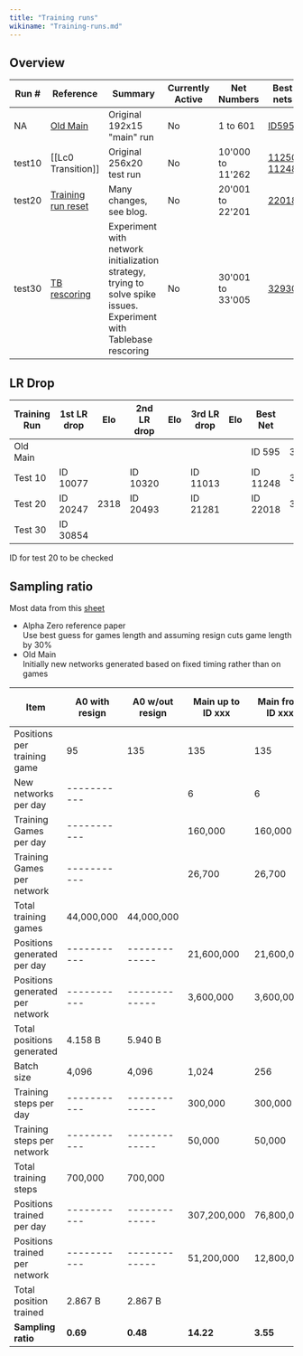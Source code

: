```yaml
---
title: "Training runs"
wikiname: "Training-runs.md"
---
```

## Overview
| Run  # | Reference                    | Summary     | Currently Active | Net Numbers    |  Best nets |                                                                                                                  
| ------ | ---------------------------- | ------------| ---------------- | -------------- | ---------- |
| NA     | [Old Main](http://oldmain.lczero.org/networks)  | Original 192x15 "main" run | No | 1 to 601 | [ID595](http://oldmain.lczero.org/get_network?sha=b8d4e9323d8028bcbe078b47a81ca989d871dc8ef89b2a6ef7023d4eefc8c4e5)
| test10     | [[Lc0 Transition]]                              | Original 256x20 test run   | No | 10'000 to 11'262 | [11250](http://lczero.org/get_network?sha=093eb742d27cb725825ed4ec213a9a21a56c9a316c2a4773b116f54a4118ed06) [11248](http://lczero.org/get_network?sha=994de36c13ddf2540bf588817fcca0cb4e279e61c7d118c3bccc9c74419caecd)   |                                                                                                                       
| test20     | [Training run reset](http://blog.lczero.org/2018/08/training-run-reset.html) |Many changes, see blog.                                                                                                           |No|20'001 to 22'201| [22018](http://lczero.org/get_network?sha=ee0f91e76c772abe500c6f8b616a13e2b76253c57544843bcf29f6bf1b321acb)
| test30     | [TB rescoring](http://blog.lczero.org/2018/09/tb-rescoring.html)       | Experiment with network initialization strategy, trying to solve spike issues. Experiment with Tablebase rescoring | No              | 30'001 to 33'005 | [32930](http://lczero.org/get_network?sha=5c222ccd1ccbed2666b3a8ef94d8833d386d2168d51c3e99a0a3fc37a56d2569) |

## LR Drop

|Training Run|1st LR drop| Elo |2nd LR drop| Elo|3rd LR drop| Elo| Best Net| Elo|Current best|
|------------|-----------|-----|-----------|----|-----------|----|---------|----|------------|
| Old Main   |           |     |           |    |           |    | ID 595  |3148|            |
| Test 10    |ID 10077   |     | ID 10320  |    | ID 11013  |    |ID 11248 |3282|     *      |
| Test 20    |ID 20247   |2318 | ID 20493  |    | ID 21281  |    |ID 22018 |3118|            |
| Test 30    |ID 30854   |     |           |    |           |    |         |    |            |

ID for test 20 to be checked

## Sampling ratio
Most data from this [sheet](https://docs.google.com/spreadsheets/d/13MTxsCvLBkc7luOKU3iFFP_JcPjcfg4esU_63Ka5tmY/edit?usp=sharing)

* Alpha Zero reference paper  
Use best guess for games length and assuming resign cuts game length by 30%
* Old Main  
Initially new networks generated based on fixed timing rather than on games

|Item |A0 with resign| A0 w/out resign| Main up to ID xxx| Main from ID xxx|Main from IDyyy to ID598| Test 10 | Test 20|
|------|-------------|-------------|-----------|-----------|-----------|-----------|-----------|
|Positions per training game    |          95|        135  |        135|        135|        135|        135|-----------|
|New networks   per day         |-----------|             |          6|          6|           |           |
|Training Games per day         |-----------|             |    160,000|    160,000|           |           |
|Training Games per network     |-----------|             |     26,700|     26,700|     40,000|     40,000|
|Total training games           |44,000,000 | 44,000,000  |           |           | 25,000,000|           |
|Positions generated per day    |-----------|-------------| 21,600,000| 21,600,000|           |           |
|Positions generated per network|-----------|-------------|  3,600,000|  3,600,000|  5,400,000|  5,400,000|	
|Total positions generated      |4.158 B    |5.940 B      |           |           |           |           |
|Batch size                     |      4,096|        4,096|      1,024|       256 |        256|      2,048|
|Training steps per day         |-----------|-------------|    300,000|   300,000 |           |           |
|Training steps per network     |-----------|-------------|     50,000|    50,000 |     10,000|      2,500|
|Total training steps           |    700,000|      700,000|           |           |           |           |
|Positions trained per day      |-----------|-------------|307,200,000| 76,800,000|           |           |
|Positions trained per network  |-----------|-------------| 51,200,000| 12,800,000|  2,560,000|  5,120,000|
|Total position trained         |2.867 B    |2.867 B|     |           |           |           |
|**Sampling ratio**             |**0.69**   |**0.48**     | **14.22** | **3.55**  |   **0.47**| **0.95**  | **0.89**|
				
